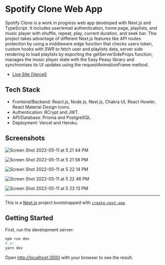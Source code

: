 # Spotify Clone Web App

Spotify Clone is a work in progress web app developed with Next.js and TypeScript. It includes user/email authentication, home page, playlists, and music player with shuffle, repeat, play, current duration, and seek bar. 
This project takes advantage of different Next.js features like API routes protection by using a middleware edge function that checks users token, custom hooks with SWR to fetch user and playlists data, server side rendering to load playlists by exporting the getServerSideProps function, manages the music player state with the Easy Peasy library and synchronises its UI updates using the requestAnimationFrame method.

- [Live Site (Vercel)](https://spotify-clone-react-nextjs-typescript-prisma-postgresql.vercel.app/)

## Tech Stack

- Frontend/Backend: React.js, Node.js, Next.js, Chakra UI, React Howler, React Material Design Icons.
- Authentication: BCrypt and JWT.
- API/Database: Prisma and PostgreSQL.
- Deployment: Vercel and Heroku.

## Screenshots

![Screen Shot 2022-05-11 at 5 21 44 PM](https://user-images.githubusercontent.com/42308135/168132029-ab594005-be9a-467a-a2d1-0f11b346252d.png)

![Screen Shot 2022-05-11 at 5 21 58 PM](https://user-images.githubusercontent.com/42308135/168132034-a603590d-040e-4d4a-8d0b-82709242fe6d.png)

![Screen Shot 2022-05-11 at 5 22 14 PM](https://user-images.githubusercontent.com/42308135/168132035-3cb5bfa0-03d4-473c-9139-0515d13dd3ff.png)

![Screen Shot 2022-05-11 at 5 22 46 PM](https://user-images.githubusercontent.com/42308135/168132042-355dcace-a4c4-4a51-9c16-6bf0e59a0fa2.png)

![Screen Shot 2022-05-11 at 5 23 13 PM](https://user-images.githubusercontent.com/42308135/168132044-4fa0108b-ddea-4423-b747-e638245f42ec.png)


___

This is a [Next.js](https://nextjs.org/) project bootstrapped with [`create-next-app`](https://github.com/vercel/next.js/tree/canary/packages/create-next-app).

## Getting Started

First, run the development server:

```bash
npm run dev
# or
yarn dev
```

Open [http://localhost:3000](http://localhost:3000) with your browser to see the result.

